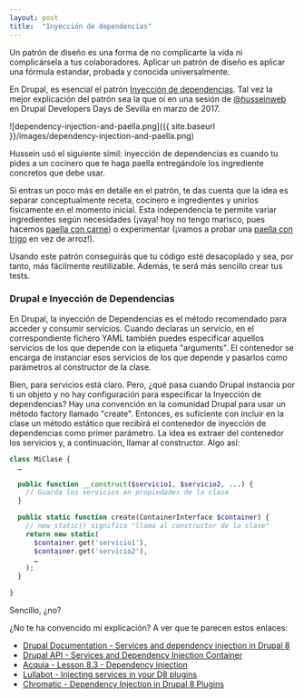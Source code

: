 ```yaml
---
layout: post
title:  "Inyección de dependencias"
---
```

Un patrón de diseño es una forma de no complicarte la vida ni complicársela a tus colaboradores. Aplicar un patrón de diseño es aplicar una fórmula estandar, probada y conocida universalmente.

En Drupal, es esencial el patrón [Inyección de dependencias](https://en.wikipedia.org/wiki/Dependency_injection). Tal vez la mejor explicación del patrón sea la que oí en una sesión de [@husseinweb](https://twitter.com/jose_carmona/status/845611303100186624) en Drupal Developers Days de Sevilla en marzo de 2017.

![dependency-injection-and-paella.png]({{ site.baseurl }}/images/dependency-injection-and-paella.png)

Hussein usó el siguiente símil: inyección de dependencias es cuando tu pides a un cocinero que te haga paella entregándole los ingrediente concretos que debe usar.

Si entras un poco más en detalle en el patrón, te das cuenta que la idea es separar conceptualmente receta, cocinero e ingredientes y unirlos físicamente en el momento inicial. Esta independencia te permite variar ingredientes según necesidades (¡vaya! hoy no tengo marisco, pues hacemos [paella con carne](https://www.google.es/search?q=receta+paella+de+carne)) o experimentar (¡vamos a probar una [paella con trigo](https://www.google.es/search?q=receta+paella+de+trigo) en vez de arroz!).

Usando este patrón conseguirás que tu código esté desacoplado y sea, por tanto, más fácilmente reutilizable. Además, te será más sencillo crear tus tests.

### Drupal e Inyección de Dependencias

En Drupal, la inyección de Dependencias es el método recomendado para acceder y consumir servicios. Cuando declaras un servicio, en el correspondiente fichero YAML también puedes especificar aquellos servicios de los que depende con la etiqueta "arguments". El contenedor se encarga de instanciar esos servicios de los que depende y pasarlos como parámetros al constructor de la clase.

Bien, para servicios está claro. Pero, ¿qué pasa cuando Drupal instancia por ti un objeto y no hay configuración para especificar la Inyección de dependencias? Hay una convención en la comunidad Drupal para usar un método factory llamado "create". Entonces, es suficiente con incluir en la clase un método estático que recibirá el contenedor de inyección de dependencias como primer parámetro. La idea es extraer del contenedor los servicios y, a continuación, llamar al constructor. Algo así:

``` php
class MiClase {
  …

  public function __construct($servicio1, $servicio2, ...) {
    // Guarda los servicios en propiedades de la clase
  }

  public static function create(ContainerInterface $container) {
    // new static() significa "llama al constructor de la clase"
    return new static(
      $container.get('servicio1'),
      $container.get('servicio2'),
      …
    );
  }

}
```

Sencillo, ¿no?

¿No te ha convencido mi explicación? A ver que te parecen estos enlaces:

* [Drupal Documentation - Services and dependency injection in Drupal 8](https://www.drupal.org/node/2133171)
* [Drupal API - Services and Dependency Injection Container](https://api.drupal.org/api/drupal/core%21core.api.php/group/container/8.4.x)
* [Acquia - Lesson 8.3 - Dependency injection](https://docs.acquia.com/article/lesson-83-dependency-injection)
* [Lullabot - Injecting services in your D8 plugins](https://www.lullabot.com/articles/injecting-services-in-your-d8-plugins)
* [Chromatic - Dependency Injection in Drupal 8 Plugins](https://chromatichq.com/blog/dependency-injection-drupal-8-plugins)
